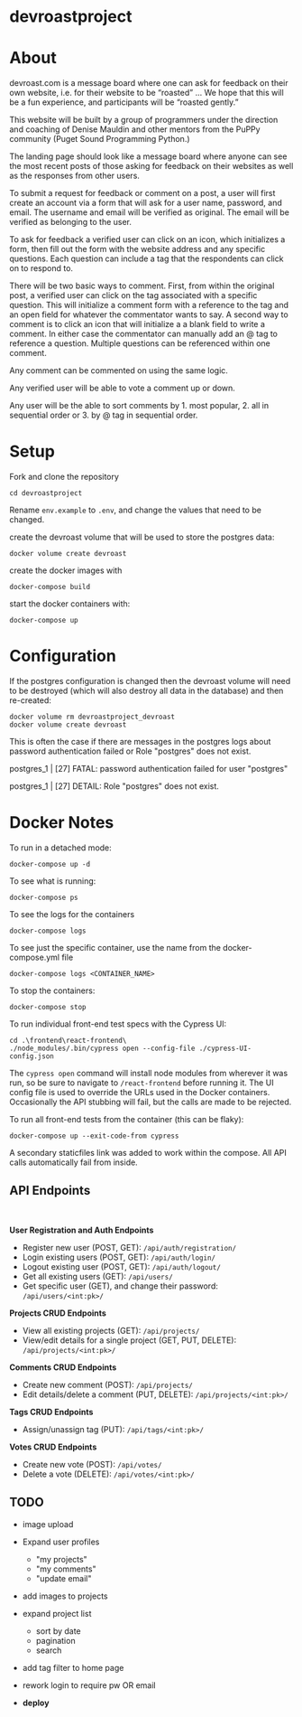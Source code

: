 # devroastproject

# About

devroast.com is a message board where one can ask for feedback on their own website, i.e. for their website to be “roasted” ... We hope that this will be a fun experience, and participants will be “roasted gently.”

This website will be built by a group of programmers under the direction and coaching of Denise Mauldin and other mentors from the PuPPy community (Puget Sound Programming Python.)

The landing page should look like a message board where anyone can see the most recent posts of those asking for feedback on their websites as well as the responses from other users.

To submit a request for feedback or comment on a post, a user will first create an account via a form that will ask for a user name, password, and email. The username and email will be verified as original. The email will be verified as belonging to the user.

To ask for feedback a verified user can click on an icon, which initializes a form, then fill out the form with the website address and any specific questions. Each question can include a tag that the respondents can click on to respond to.

There will be two basic ways to comment. First, from within the original post, a verified user can click on the tag associated with a specific question. This will initialize a comment form with a reference to the tag and an open field for whatever the commentator wants to say. A second way to comment is to click an icon that will initialize a a blank field to write a comment. In either case the commentator can manually add an @ tag to reference a question. Multiple questions can be referenced within one comment.

Any comment can be commented on using the same logic.

Any verified user will be able to vote a comment up or down.

Any user will be the able to sort comments by 1. most popular, 2. all in sequential order or 3. by @ tag in sequential order.

# Setup

Fork and clone the repository

```
cd devroastproject
```

Rename `env.example` to `.env`, and change the values that need to be changed.

create the devroast volume that will be used to store the postgres data:

```
docker volume create devroast
```

create the docker images with

```
docker-compose build
```

start the docker containers with:

```
docker-compose up
```

# Configuration

If the postgres configuration is changed then the devroast volume will
need to be destroyed (which will also destroy all data in the database)
and then re-created:

```
docker volume rm devroastproject_devroast
docker volume create devroast
```

This is often the case if there are messages in the postgres logs about
password authentication failed or Role "postgres" does not exist.

postgres_1 | [27] FATAL: password authentication failed for user "postgres"

postgres_1 | [27] DETAIL: Role "postgres" does not exist.

# Docker Notes

To run in a detached mode:

```
docker-compose up -d
```

To see what is running:

```
docker-compose ps
```

To see the logs for the containers

```
docker-compose logs
```

To see just the specific container, use the name from the docker-compose.yml file

```
docker-compose logs <CONTAINER_NAME>
```

To stop the containers:

```
docker-compose stop
```

To run individual front-end test specs with the Cypress UI:

```
cd .\frontend\react-frontend\
./node_modules/.bin/cypress open --config-file ./cypress-UI-config.json
```

The `cypress open` command will install node modules from wherever it was run, so be sure to navigate to `/react-frontend` before running it.
The UI config file is used to override the URLs used in the Docker containers.
Occasionally the API stubbing will fail, but the calls are made to be rejected.

To run all front-end tests from the container (this can be flaky):

```
docker-compose up --exit-code-from cypress
```

A secondary staticfiles link was added to work within the compose. All API calls automatically fail from inside.

## API Endpoints

<br>

**User Registration and Auth Endpoints**

- Register new user (POST, GET): `/api/auth/registration/`
- Login existing users (POST, GET): `/api/auth/login/`
- Logout existing user (POST, GET): `/api/auth/logout/`
- Get all existing users (GET): `/api/users/`
- Get specific user (GET), and change their password: `/api/users/<int:pk>/`

**Projects CRUD Endpoints**

- View all existing projects (GET): `/api/projects/`
- View/edit details for a single project (GET, PUT, DELETE): `/api/projects/<int:pk>/`

**Comments CRUD Endpoints**

- Create new comment (POST): `/api/projects/`
- Edit details/delete a comment (PUT, DELETE): `/api/projects/<int:pk>/`

**Tags CRUD Endpoints**

- Assign/unassign tag (PUT): `/api/tags/<int:pk>/`

**Votes CRUD Endpoints**

- Create new vote (POST): `/api/votes/`
- Delete a vote (DELETE): `/api/votes/<int:pk>/`

## TODO

- image upload
- Expand user profiles
  - "my projects"
  - "my comments"
  - "update email"
- add images to projects
- expand project list
  - sort by date
  - pagination
  - search
- add tag filter to home page
- rework login to require pw OR email

- **deploy**
